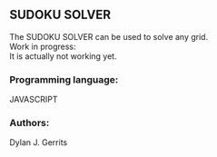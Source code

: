 ## SUDOKU SOLVER  
The SUDOKU SOLVER can be used to solve any grid.  
Work in progress:  
It is actually not working yet.

### Programming language:
JAVASCRIPT

### Authors:  
Dylan J. Gerrits
